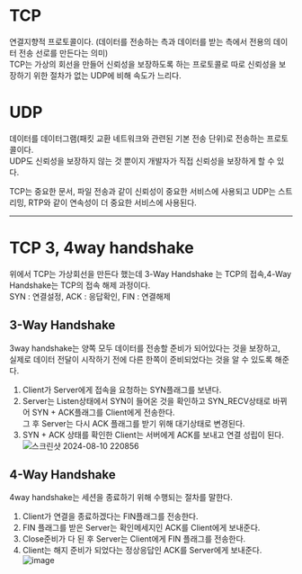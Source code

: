 # TCP
연결지향적 프로토콜이다. (데이터를 전송하는 측과 데이터를 받는 측에서 전용의 데이터 전송 선로를 만든다는 의미)         
TCP는 가상의 회선을 만들어 신뢰성을 보장하도록 하는 프로토콜로 따로 신뢰성을 보장하기 위한 절차가 없는 UDP에 비해 속도가 느리다.

# UDP
데이터를 데이터그램(패킷 교환 네트워크와 관련된 기본 전송 단위)로 전송하는 프로토콜이다.        
UDP도 신뢰성을 보장하지 않는 것 뿐이지 개발자가 직접 신뢰성을 보장하게 할 수 있다.        

TCP는 중요한 문서, 파일 전송과 같이 신뢰성이 중요한 서비스에 사용되고 UDP는 스트리밍, RTP와 같이 연속성이 더 중요한 서비스에 사용된다.

---

# TCP 3, 4way handshake
위에서 TCP는 가상회선을 만든다 했는데 3-Way Handshake 는 TCP의 접속,4-Way Handshake는 TCP의 접속 해제 과정이다.      
SYN : 연결설정, ACK : 응답확인, FIN : 연결해제        
## 3-Way Handshake
3way handshake는 양쪽 모두 데이터를 전송할 준비가 되어있다는 것을 보장하고,        
실제로 데이터 전달이 시작하기 전에 다른 한쪽이 준비되었다는 것을 알 수 있도록 해준다.
1. Client가 Server에게 접속을 요청하는 SYN플래그를 보낸다.
2. Server는 Listen상태에서 SYN이 들어온 것을 확인하고 SYN_RECV상태로 바뀌어 SYN + ACK플래그를 Client에게 전송한다.        
그 후 Server는 다시 ACK 플래그를 받기 위해 대기상태로 변경된다.
3. SYN + ACK 상태를 확인한 Client는 서버에게 ACK를 보내고 연결 성립이 된다.        
![스크린샷 2024-08-10 220856](https://github.com/user-attachments/assets/014b0522-14a1-4c64-aa3f-62de69b0814d)

## 4-Way Handshake
4way handshake는 세션을 종료하기 위해 수행되는 절차를 말한다.
1. Client가 연결을 종료하겠다는 FIN플래그를 전송한다.
2. FIN 플래그를 받은 Server는 확인메세지인 ACK를 Client에게 보내준다.
3. Close준비가 다 된 후 Server는 Client에게 FIN 플래그를 전송한다.
4. Client는 해지 준비가 되었다는 정상응답인 ACK를 Server에게 보내준다.          
![image](https://github.com/user-attachments/assets/52a756ae-ca7e-459a-9884-7410cba25caa)


